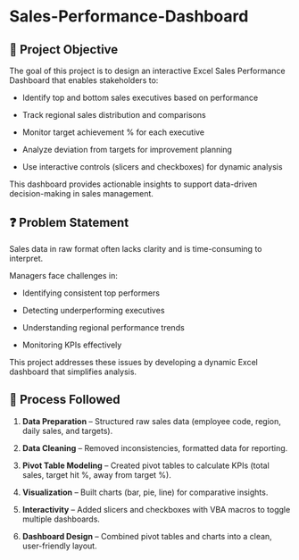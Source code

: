 # Sales-Performance-Dashboard

## 📌 Project Objective 


The goal of this project is to design an interactive Excel Sales Performance Dashboard that enables stakeholders to:

  - Identify top and bottom sales executives based on performance

  - Track regional sales distribution and comparisons

  - Monitor target achievement % for each executive

  - Analyze deviation from targets for improvement planning

  - Use interactive controls (slicers and checkboxes) for dynamic analysis

This dashboard provides actionable insights to support data-driven decision-making in sales management.

## ❓ Problem Statement


Sales data in raw format often lacks clarity and is time-consuming to interpret.

Managers face challenges in:

  - Identifying consistent top performers

  - Detecting underperforming executives

  - Understanding regional performance trends

  - Monitoring KPIs effectively



This project addresses these issues by developing a dynamic Excel dashboard that simplifies analysis.


## 🔄 Process Followed
  1. **Data Preparation** – Structured raw sales data (employee code, region, daily sales, and targets).

  2. **Data Cleaning** – Removed inconsistencies, formatted data for reporting.

  3. **Pivot Table Modeling** – Created pivot tables to calculate KPIs (total sales, target hit %, away from target %).

  4. **Visualization** – Built charts (bar, pie, line) for comparative insights.

  5. **Interactivity** – Added slicers and checkboxes with VBA macros to toggle multiple dashboards.

  6. **Dashboard Design** – Combined pivot tables and charts into a clean, user-friendly layout.


